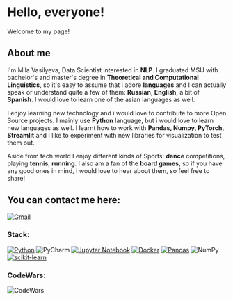 # Hello, everyone! 
Welcome to my page!

## About me
I'm Mila Vasilyeva, Data Scientist interested in **NLP**. I graduated MSU with bachelor's and master's degree in **Theoretical and Computational Linguistics**, so it's easy to assume that I adore **languages** and I can actually speak or understand quite a few of them: **Russian**, **English**, a bit of **Spanish**. I would love to learn one of the asian languages as well.

I enjoy learning new technology and i would love to contribute to more Open Source projects. I mainly use **Python** language, but i would love to learn new languages as well. I learnt how to work with **Pandas, Numpy, PyTorch, Streamlit** and I like to experiment with new libraries for visualization to test them out.

Aside from tech world I enjoy different kinds of Sports: **dance** competitions, playing **tennis**, **running**. I also am a fan of the **board games**, so if you have any good ones in mind, I would love to hear about them, so feel free to share!

## You can contact me here:
[![Gmail](https://img.shields.io/badge/Gmail-D14836?style=for-the-badge&logo=gmail&logoColor=white)](https://www.millavasilieva@gmail.com)
<!-- [![Linkedin](https://img.shields.io/badge/Gmail-D14836?style=for-the-badge&logo=gmail&logoColor=white)](https://www.AdrovAlex.ds@gmail.com) -->

### Stack:
[![Python](https://img.shields.io/badge/python-3670A0?style=for-the-badge&logo=python&logoColor=ffdd54)](https://python.org)
![PyCharm](https://img.shields.io/badge/pycharm-143?style=for-the-badge&logo=pycharm&logoColor=black&color=black&labelColor=green)
[![Jupyter Notebook](https://img.shields.io/badge/jupyter-%23FA0F00.svg?style=for-the-badge&logo=jupyter&logoColor=white)](https://jupyter.org)
[![Docker](https://img.shields.io/badge/docker-%230db7ed.svg?style=for-the-badge&logo=docker&logoColor=white)](https://www.docker.com)
[![Pandas](https://img.shields.io/badge/pandas-%23150458.svg?style=for-the-badge&logo=pandas&logoColor=white)](https://pandas.pydata.org)
![NumPy](https://img.shields.io/badge/numpy-%23013243.svg?style=for-the-badge&logo=numpy&logoColor=white)
[![scikit-learn](https://img.shields.io/badge/scikit--learn-%23F7931E.svg?style=for-the-badge&logo=scikit-learn&logoColor=white)](https://scikit-learn.org/)
<!-- [![Keras](https://img.shields.io/badge/Keras-%23D00000.svg?style=for-the-badge&logo=Keras&logoColor=white)](https://keras.io) -->
<!-- [![TensorFlow](https://img.shields.io/badge/TensorFlow-FF6F00?style=for-the-badge&logo=TensorFlow&logoColor=white)](https://www.tensorflow.com) -->

### CodeWars:

![CodeWars](https://www.codewars.com/users/millaburunduk.vasilieva/badges/large)
